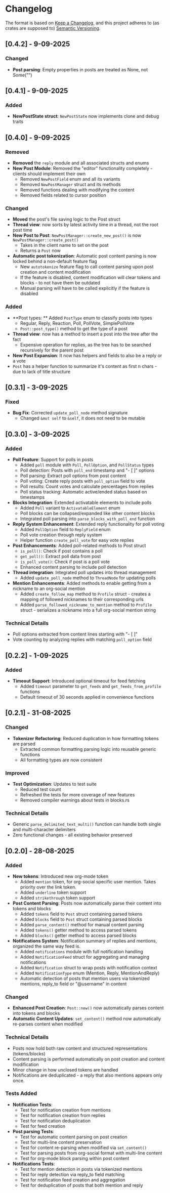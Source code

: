 # Changelog

The format is based on [Keep a Changelog](https://keepachangelog.com/en/1.0.0/),
and this project adheres to (as crates are supposed to) [Semantic Versioning](https://semver.org/spec/v2.0.0.html).

## [0.4.2] - 9-09-2025
### Changed
- **Post parsing**: Empty properties in posts are treated as None, not Some("")

## [0.4.1] - 9-09-2025
### Added
- **NewPostState struct**: `NewPostState` now implements clone and debug traits

## [0.4.0] - 9-09-2025

### Removed
- **Removed** the `reply` module and all associated structs and enums
- **New Post Module**: Removed the "editor" functionality completely - clients should implement their own
  - Removed `NewPostField` enum and all its variants
  - Removed `NewPostManager` struct and its methods
  - Removed functions dealing with modifying the content
  - Removed fields related to cursor position

### Changed
- **Moved** the post's file saving logic to the Post struct
- **Thread view**: now sorts by latest activity time in a thread, not the root post time
- **New Post to Post**: `NewPostManager::create_new_post()` is now `NewPostManager::create_post()`
  - Takes in the client name to set on the post
  - Returns a `Post` now
- **Automatic post tokenization**: Automatic post content parsing is now locked behind a non-default feature flag
  - New `autotokenize` feature flag to call content parsing upon post creation and content modification
  - If the feature is disabled, content modification will clear tokens and blocks - to not have them be outdated
  - Manual parsing will have to be called explicitly if the feature is disabled
  
### Added
- **Post types: ** Added `PostType` enum to classify posts into types
  - Regular, Reply, Reaction, Poll, PollVote, SimplePollVote
  - `Post::post_type()` method to get the type of a post
- **Thread view**: now has a method to insert a post into the tree after the fact
  - Expensive operation for replies, as the tree has to be searched recursively for the parent post
- **New Post Expansion**: It now has helpers and fields to also be a reply or a vote
- `Post` has a helper function to summarize it's content as first n chars - due to lack of title structure

## [0.3.1] - 3-09-2025
### Fixed
- **Bug Fix**: Corrected `update_poll_node` method signature
  - Changed `&mut self` to `&self`, it does not need to be mutable

## [0.3.0] - 3-09-2025

### Added
- **Poll Feature**: Support for polls in posts
  - Added `poll` module with `Poll`, `PollOption`, and `PollStatus` types
  - Poll detection: Posts with `poll_end` timestamp and "- [ ]" options
  - Poll parsing: Extract poll options from post content
  - Poll voting: Create reply posts with `poll_option` field to vote
  - Poll results: Count votes and calculate percentages from replies
  - Poll status tracking: Automatic active/ended status based on timestamps
- **Blocks Integration**: Extended activatable elements to include polls
  - Added `Poll` variant to `ActivatableElement` enum
  - Poll blocks can be collapsed/expanded like other content blocks
  - Integrated poll parsing into `parse_blocks_with_poll_end` function
- **Reply System Enhancement**: Extended reply functionality for poll voting
  - Added `PollOption` field to `ReplyField` enum
  - Poll vote creation through reply system
  - Helper function `create_poll_vote` for easy vote replies
- **Post Enhancements**: Added poll-related methods to Post struct
  - `is_poll()`: Check if post contains a poll
  - `get_poll()`: Extract poll data from post
  - `is_poll_vote()`: Check if post is a poll vote
  - Enhanced content parsing to include poll detection
- **Thread integration**: Integrated poll updates into thread management
  - Added `update_poll_node` method to `ThreadNode` for updating polls
- **Mention Enhancements**: Added methods to enable getting from a nickname to an org-social mention
  - Added `create_follow_map` method to `Profile` struct - creates a mapping of followed nicknames to their corresponding urls
  - Added `parse_followed_nickname_to_mention` method to `Profile` struct - serializes a nickname into a full org-social mention string

### Technical Details
- Poll options extracted from content lines starting with "- [ ]"
- Vote counting by analyzing replies with matching `poll_option` field

## [0.2.2] - 1-09-2025

### Added
- **Timeout Support**: Introduced optional timeout for feed fetching
  - Added `timeout` parameter to `get_feeds` and `get_feeds_from_profile` functions
  - Default timeout of 30 seconds applied in convenience functions

## [0.2.1] - 31-08-2025

### Changed
- **Tokenizer Refactoring**: Reduced duplication in how formatting tokens are parsed
  - Extracted common formatting parsing logic into reusable generic functions
  - All formatting types are now consistent

### Improved
- **Test Optimization**: Updates to test suite
  - Reduced test count
  - Refreshed the tests for more coverage of new features
  - Removed compiler warnings about tests in blocks.rs

### Technical Details
- Generic `parse_delimited_text_multi()` function can handle both single and multi-character delimiters
- Zero functional changes - all existing behavior preserved

## [0.2.0] - 28-08-2025

### Added
- **New tokens**: Introduced new org-mode token
  - Added `mention` token, for org-social specific user mention. Takes priority over the link token.
  - Added `underline` token support
  - Added `strikethrough` token support
- **Post Content Parsing**: Posts now automatically parse their content into tokens and blocks
  - Added `tokens` field to `Post` struct containing parsed tokens
  - Added `blocks` field to `Post` struct containing parsed blocks
  - Added `parse_content()` method for manual content parsing
  - Added `tokens()` getter method to access parsed tokens
  - Added `blocks()` getter method to access parsed blocks
- **Notifications System**: Notification summary of replies and mentions, organized the same way feed is.
  - Added `notifications` module with full notification handling
  - Added `NotificationFeed` struct for aggregating and managing notifications
  - Added `Notification` struct to wrap posts with notification context
  - Added `NotificationType` enum (Mention, Reply, MentionAndReply)
  - Automatic detection of posts that mention users via tokenized mentions, reply_to field or "@username" in content

### Changed
- **Enhanced Post Creation**: `Post::new()` now automatically parses content into tokens and blocks
- **Automatic Content Updates**: `set_content()` method now automatically re-parses content when modified

### Technical Details
- Posts now hold both raw content and structured representations (tokens/blocks)
- Content parsing is performed automatically on post creation and content modification
- Minor change in how unclosed tokens are handled
- Notifications are deduplicated - a reply that also mentions appears only once.


### Tests Added
- **Notification Tests**: 
  - Test for notification creation from mentions
  - Test for notification creation from replies
  - Test for notification deduplication
  - Test for feed creation
- **Post parsing Tests**: 
  - Test for automatic content parsing on post creation
  - Test for multi-line content preservation
  - Test for content re-parsing when modified via `set_content()`
  - Test for parsing posts from org-social format with multi-line content
  - Test for org-mode block parsing within post content
- **Notifications Tests**: 
  - Test for mention detection in posts via tokenized mentions
  - Test for reply detection via reply_to field matching
  - Test for notification feed creation and aggregation
  - Test for deduplication of posts that both mention and reply
